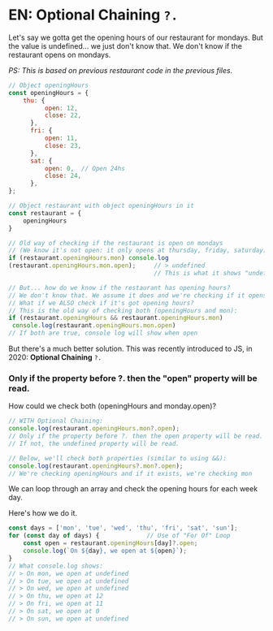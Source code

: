 # EN: Optional Chaining `?.`

Let's say we gotta get the opening hours of our restaurant for mondays. But the value is undefined... we just don't know that. We don't know if the restaurant opens on mondays.

_PS: This is based on previous restaurant code in the previous files._
```javascript
// Object openingHours
const openingHours = {
    thu: {
          open: 12,
          close: 22,
      },
      fri: {
          open: 11,
          close: 23,
      },
      sat: {
          open: 0,  // Open 24hs
          close: 24,
      },
};

// Object restaurant with object openingHours in it
const restaurant = {
    openingHours
}

// Old way of checking if the restaurant is open on mondays
// (We know it's not open: it only opens at thursday, friday, saturday)
if (restaurant.openingHours.mon) console.log
(restaurant.openingHours.mon.open);     // > undefined
                                        // This is what it shows "undefined"

// But... how do we know if the restaurant has opening hours?
// We don't know that. We assume it does and we're checking if it opens on mondays
// What if we ALSO check if it's got opening hours?
// This is the old way of checking both (openingHours and mon):
if (restaurant.openingHours && restaurant.openingHours.mon)
 console.log(restaurant.openingHours.mon.open)
// If both are true, console log will show when open
```

But there's a much better solution. This was recently introduced to JS, in 2020: **Optional Chaining** `?.`

### Only if the property before ?. then the "open" property will be read.

How could we check both (openingHours and monday.open)?

```javascript
// WITH Optional Chaining:
console.log(restaurant.openingHours.mon?.open);
// Only if the property before ?. then the open property will be read.
// If not, the undefined property will be read.

// Below, we'll check both properties (similar to using &&):
console.log(restaurant.openingHours?.mon?.open);
// We're checking openingHours and if it exists, we're checking mon
```

We can loop through an array and check the opening hours for each week day. 

Here's how we do it.

```javascript
const days = ['mon', 'tue', 'wed', 'thu', 'fri', 'sat', 'sun'];
for (const day of days) {             // Use of "For Of" Loop
    const open = restaurant.openingHours[day]?.open;
    console.log(`On ${day}, we open at ${open}`);
}
// What console.log shows:
// > On mon, we open at undefined
// > On tue, we open at undefined
// > On wed, we open at undefined
// > On thu, we open at 12
// > On fri, we open at 11
// > On sat, we open at 0
// > On sun, we open at undefined
```